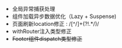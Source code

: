 * 全局异常捕获处理
* 组件加载异步数据优化（Lazy + Suspense)
* 页面刷新location修正 : /[^/]+(?!.*\/)/
* withRouter注入类型修正
* ~~Footer组件dispatch类型修正~~